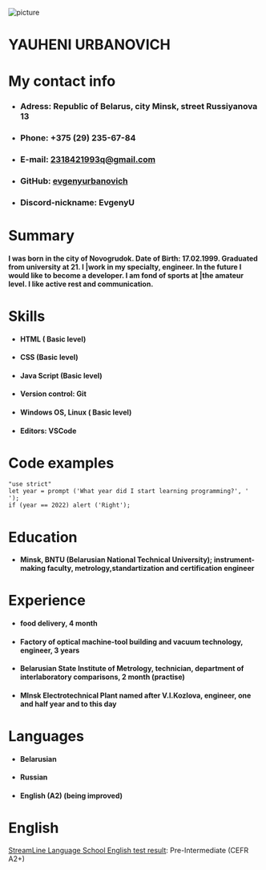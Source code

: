 ![picture](C:\Users\Полина\Desktop\myphoto.jpg "picture")
# **YAUHENI URBANOVICH**
# **My contact info**
* ### **Adress**: Republic of Belarus, city Minsk, street Russiyanova 13
* ### **Phone**: +375 (29) 235-67-84
* ### **E-mail**: 2318421993q@gmail.com
* ### **GitHub**: [evgenyurbanovich](https://github.com/EvgenyUrbanovich)
* ### **Discord-nickname**: EvgenyU
# **Summary**
#### I was born in the city of Novogrudok. Date of Birth: 17.02.1999. Graduated from university at 21. I |work in my specialty, engineer. In the future I would like to become a developer. I am fond of sports at |the amateur level. I like active rest and communication.
# **Skills**
 * #### HTML ( Basic level)
 * #### CSS (Basic level)
 * #### Java Script (Basic level)
 * #### Version control: Git
 * #### Windows OS, Linux ( Basic level)
 * #### Editors: VSCode
# **Code examples**
```
"use strict"
let year = prompt ('What year did I start learning programming?', ' ');
if (year == 2022) alert ('Right');
```
# **Education**
 * #### Minsk, BNTU (Belarusian National Technical University); instrument-making faculty, metrology,standartization and certification engineer
# **Experience**
 * #### food delivery, 4 month
 * #### Factory of optical machine-tool building and vacuum technology, engineer, 3 years
 * #### Belarusian State Institute of Metrology, technician, department of interlaboratory comparisons, 2 month (practise)
 * #### MInsk Electrotechnical Plant named after V.I.Kozlova, engineer, one and half year and to this day
 # **Languages**
 * #### Belarusian
 * #### Russian
 * #### English (A2) (being improved)
# **English**
[StreamLine Language School English test result](https://test.str.by/login/index.php): Pre-Intermediate 
(CEFR A2+) 